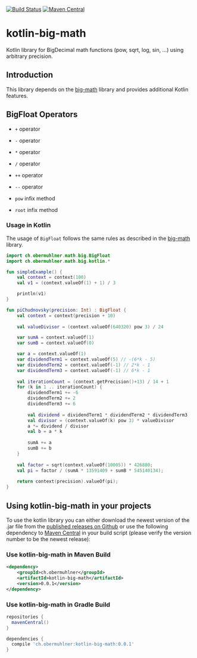 
[![Build Status](https://travis-ci.org/eobermuhlner/kotlin-big-math.svg?branch=master)](https://travis-ci.org/eobermuhlner/kotlin-big-math)
[![Maven Central](https://img.shields.io/maven-central/v/ch.obermuhlner/kotlin-big-math.svg)](https://search.maven.org/artifact/ch.obermuhlner/kotlin-big-math)

# kotlin-big-math
Kotlin library for BigDecimal math functions (pow, sqrt, log, sin, ...) using arbitrary precision.

## Introduction

This library depends on the [big-math](https://github.com/eobermuhlner/big-math) library and provides additional Kotlin features.

## BigFloat Operators

* `+` operator
* `-` operator
* `*` operator
* `/` operator

* `++` operator
* `--` operator

* `pow` infix method
* `root` infix method

### Usage in Kotlin

The usage of `BigFloat` follows the same rules as described in the [big-math](https://github.com/eobermuhlner/big-math/blob/master/README.md#Usage) library.

```kotlin
import ch.obermuhlner.math.big.BigFloat
import ch.obermuhlner.math.big.kotlin.*

fun simpleExample() {
	val context = context(100)
	val v1 = (context.valueOf(1) + 1) / 3

	println(v1)
}

fun piChudnovsky(precision: Int) : BigFloat {
	val context = context(precision + 10)
	
	val valueDivisor = (context.valueOf(640320) pow 3) / 24

	var sumA = context.valueOf(1)
	var sumB = context.valueOf(0)

	var a = context.valueOf(1)
	var dividendTerm1 = context.valueOf(5) // -(6*k - 5)
	var dividendTerm2 = context.valueOf(-1) // 2*k - 1
	var dividendTerm3 = context.valueOf(-1) // 6*k - 1
	
	val iterationCount = (context.getPrecision()+13) / 14 + 1
	for (k in 1 .. iterationCount) {
		dividendTerm1 += -6
		dividendTerm2 += 2
		dividendTerm3 += 6
		
		val dividend = dividendTerm1 * dividendTerm2 * dividendTerm3
		val divisor = (context.valueOf(k) pow 3) * valueDivisor
		a *= dividend / divisor
		val b = a * k
		
		sumA += a
		sumB += b
	}
	
	val factor = sqrt(context.valueOf(10005)) * 426880;
	val pi = factor / (sumA * 13591409 + sumB * 545140134);
	
	return context(precision).valueOf(pi);
}
```


## Using kotlin-big-math in your projects

To use the kotlin library you can either download the newest version of the .jar file from the
[published releases on Github](https://github.com/eobermuhlner/kotlin-big-math/releases/)
or use the following dependency to
[Maven Central](https://search.maven.org/#search%7Cga%7C1%7Ckotlin-big-math)
in your build script (please verify the version number to be the newest release):

### Use kotlin-big-math in Maven Build

```xml
<dependency>
    <groupId>ch.obermuhlner</groupId>
    <artifactId>kotlin-big-math</artifactId>
    <version>0.0.1</version>
</dependency>
```

### Use kotlin-big-math in Gradle Build

```gradle
repositories {
  mavenCentral()
}

dependencies {
  compile 'ch.obermuhlner:kotlin-big-math:0.0.1'
}
```
